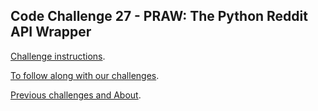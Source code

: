 ## Code Challenge 27 - PRAW: The Python Reddit API Wrapper

[Challenge instructions](https://pybit.es/articles/codechallenge27/).

[To follow along with our challenges](https://github.com/pybites/challenges/blob/master/INSTALL.md).

[Previous challenges and About](http://pybit.es/pages/challenges.html).
